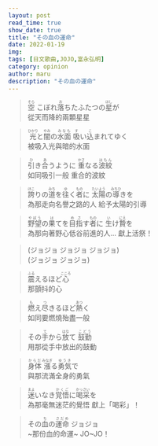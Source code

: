 ```yaml
---
layout: post
read_time: true
show_date: true
title: "その血の運命"
date: 2022-01-19
img: 
tags: [日文歌曲,JOJO,富永弘明]
category: opinion
author: maru
description: "その血の運命"
---
```

><div><ruby><rb>空</rb><rt>そら</rt></ruby> こぼれ<ruby><rb>落</rb><rt>お</rt></ruby>ちたふたつの<ruby><rb>星</rb><rt>ほし</rt></ruby>が</div>
>從天而降的兩顆星星

><div><ruby><rb>光</rb><rt>ひかり</rt></ruby>と<ruby><rb>闇</rb><rt>やみ</rt></ruby>の<ruby><rb>水面</rb><rt>みなも</rt></ruby> <ruby><rb>吸</rb><rt>す</rt></ruby>い<ruby><rb>込</rb><rt>こ</rt></ruby>まれてゆく</div>
>被吸入光與暗的水面

><div><ruby><rb>引</rb><rt>ひ</rt></ruby>き<ruby><rb>合</rb><rt>あ</rt></ruby>うように <ruby><rb>重</rb><rt>かさ</rt></ruby>なる<ruby><rb>波紋</rb><rt>はもん</rt></ruby>  </div>
>如同吸引一般 重合的波紋

><div><ruby><rb>誇</rb><rt>ほこ</rt></ruby>りの<ruby><rb>道</rb><rt>みち</rt></ruby>を<ruby><rb>往</rb><rt>ゆ</rt></ruby>く<ruby><rb>者</rb><rt>もの</rt></ruby>に <ruby><rb>太陽</rb><rt>たいよう</rt></ruby>の<ruby><rb>導</rb><rt>みちひ</rt></ruby>きを</div>
>為那走向名譽之路的人 給予太陽的引導

><div><ruby><rb>野望</rb><rt>やぼう</rt></ruby>の<ruby><rb>果</rb><rt>は</rt></ruby>てを<ruby><rb>目指</rb><rt>めさ</rt></ruby>す<ruby><rb>者</rb><rt>もの</rt></ruby>に <ruby><rb>生</rb><rt>い</rt></ruby>け<ruby><rb>贄</rb><rt>にえ</rt></ruby>を</div>
>為那向著野心低谷前進的人...  獻上活祭！

>(ジョジョ ジョジョ ジョジョ)  
>(ジョジョ ジョジョ)
  
><div><ruby><rb>震</rb><rt>ふる</rt></ruby>えるほど<ruby><rb>心</rb><rt>こころ</rt></ruby></div>
>那顫抖的心 

><div><ruby><rb>燃</rb><rt>も</rt></ruby>え<ruby><rb>尽</rb><rt>つ</rt></ruby>きるほど<ruby><rb>熱</rb><rt>あつ</rt></ruby>く</div>
>如同要燃燒殆盡一般

><div>その<ruby><rb>手</rb><rt>て</rt></ruby>から<ruby><rb>放</rb><rt>はな</rt></ruby>て <ruby><rb>鼓勤</rb><rt>こどう</rt></ruby></div>
>用那從手中放出的鼓動

><div><ruby><rb>身体</rb><rt>からだ</rt></ruby> <ruby><rb>漲</rb><rt>みなぎ</rt></ruby>る<ruby><rb>勇気</rb><rt>ゆうき</rt></ruby>で</div>
>與那流滿全身的勇氣

><div><ruby><rb>迷</rb><rt>まよ</rt></ruby>いなき<ruby><rb>覚悟</rb><rt>かくご</rt></ruby>に<ruby><rb>喝采</rb><rt>かっさい</rt></ruby>を</div>
>為那毫無迷茫的覺悟 獻上「喝彩」！

><div>その<ruby><rb>血</rb><rt>ち</rt></ruby>の<ruby><rb>運命</rb><rt>さだめ</rt></ruby> ジョジョ</div>
>~那份血的命運~ JO~JO！